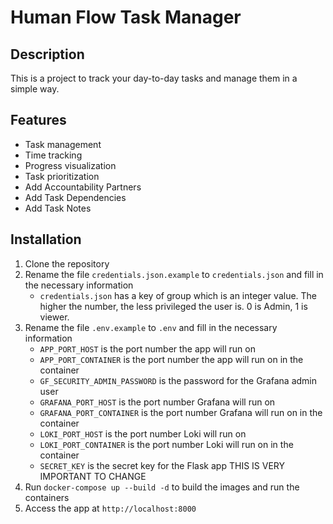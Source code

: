 # Human Flow Task Manager

## Description

This is a project to track your day-to-day tasks and manage them in a simple way.

## Features

- Task management
- Time tracking
- Progress visualization
- Task prioritization
- Add Accountability Partners
- Add Task Dependencies
- Add Task Notes

## Installation

1. Clone the repository
2. Rename the file `credentials.json.example` to `credentials.json` and fill in the necessary information
    - `credentials.json` has a key of group which is an integer value. The higher the number, the less privileged the user is. 0 is Admin, 1 is viewer.
3. Rename the file `.env.example` to `.env` and fill in the necessary information
    - `APP_PORT_HOST` is the port number the app will run on
    - `APP_PORT_CONTAINER` is the port number the app will run on in the container
    - `GF_SECURITY_ADMIN_PASSWORD` is the password for the Grafana admin user
    - `GRAFANA_PORT_HOST` is the port number Grafana will run on
    - `GRAFANA_PORT_CONTAINER` is the port number Grafana will run on in the container
    - `LOKI_PORT_HOST` is the port number Loki will run on
    - `LOKI_PORT_CONTAINER` is the port number Loki will run on in the container
    - `SECRET_KEY` is the secret key for the Flask app THIS IS VERY IMPORTANT TO CHANGE 
4. Run `docker-compose up --build -d` to build the images and run the containers
5. Access the app at `http://localhost:8000`